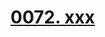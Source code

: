 # [0072. xxx](https://github.com/Tdahuyou/TNotes.react/tree/main/0072.%20xxx)

<!-- region:toc -->

<!-- endregion:toc -->
